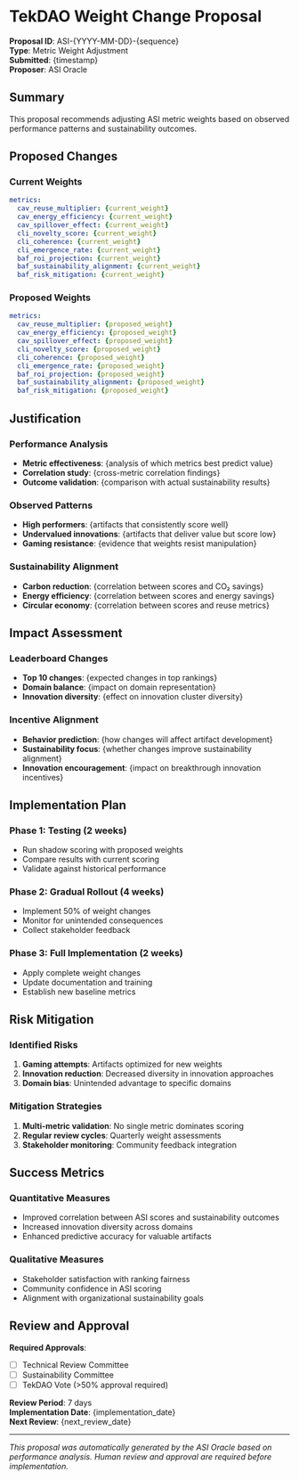 # TekDAO Weight Change Proposal

**Proposal ID**: ASI-{YYYY-MM-DD}-{sequence}  
**Type**: Metric Weight Adjustment  
**Submitted**: {timestamp}  
**Proposer**: ASI Oracle  

## Summary
This proposal recommends adjusting ASI metric weights based on observed performance patterns and sustainability outcomes.

## Proposed Changes

### Current Weights
```yaml
metrics:
  cav_reuse_multiplier: {current_weight}
  cav_energy_efficiency: {current_weight}  
  cav_spillover_effect: {current_weight}
  cli_novelty_score: {current_weight}
  cli_coherence: {current_weight}
  cli_emergence_rate: {current_weight}
  baf_roi_projection: {current_weight}
  baf_sustainability_alignment: {current_weight}
  baf_risk_mitigation: {current_weight}
```

### Proposed Weights
```yaml
metrics:
  cav_reuse_multiplier: {proposed_weight}
  cav_energy_efficiency: {proposed_weight}
  cav_spillover_effect: {proposed_weight}
  cli_novelty_score: {proposed_weight}
  cli_coherence: {proposed_weight}
  cli_emergence_rate: {proposed_weight}
  baf_roi_projection: {proposed_weight}
  baf_sustainability_alignment: {proposed_weight}
  baf_risk_mitigation: {proposed_weight}
```

## Justification

### Performance Analysis
- **Metric effectiveness**: {analysis of which metrics best predict value}
- **Correlation study**: {cross-metric correlation findings}
- **Outcome validation**: {comparison with actual sustainability results}

### Observed Patterns
- **High performers**: {artifacts that consistently score well}
- **Undervalued innovations**: {artifacts that deliver value but score low}
- **Gaming resistance**: {evidence that weights resist manipulation}

### Sustainability Alignment
- **Carbon reduction**: {correlation between scores and CO₂ savings}
- **Energy efficiency**: {correlation between scores and energy savings}
- **Circular economy**: {correlation between scores and reuse metrics}

## Impact Assessment

### Leaderboard Changes
- **Top 10 changes**: {expected changes in top rankings}
- **Domain balance**: {impact on domain representation}
- **Innovation diversity**: {effect on innovation cluster diversity}

### Incentive Alignment
- **Behavior prediction**: {how changes will affect artifact development}
- **Sustainability focus**: {whether changes improve sustainability alignment}
- **Innovation encouragement**: {impact on breakthrough innovation incentives}

## Implementation Plan

### Phase 1: Testing (2 weeks)
- Run shadow scoring with proposed weights
- Compare results with current scoring
- Validate against historical performance

### Phase 2: Gradual Rollout (4 weeks)
- Implement 50% of weight changes
- Monitor for unintended consequences
- Collect stakeholder feedback

### Phase 3: Full Implementation (2 weeks)
- Apply complete weight changes
- Update documentation and training
- Establish new baseline metrics

## Risk Mitigation

### Identified Risks
1. **Gaming attempts**: Artifacts optimized for new weights
2. **Innovation reduction**: Decreased diversity in innovation approaches
3. **Domain bias**: Unintended advantage to specific domains

### Mitigation Strategies
1. **Multi-metric validation**: No single metric dominates scoring
2. **Regular review cycles**: Quarterly weight assessments
3. **Stakeholder monitoring**: Community feedback integration

## Success Metrics

### Quantitative Measures
- Improved correlation between ASI scores and sustainability outcomes
- Increased innovation diversity across domains
- Enhanced predictive accuracy for valuable artifacts

### Qualitative Measures
- Stakeholder satisfaction with ranking fairness
- Community confidence in ASI scoring
- Alignment with organizational sustainability goals

## Review and Approval

**Required Approvals**: 
- [ ] Technical Review Committee
- [ ] Sustainability Committee  
- [ ] TekDAO Vote (>50% approval required)

**Review Period**: 7 days  
**Implementation Date**: {implementation_date}  
**Next Review**: {next_review_date}

---

*This proposal was automatically generated by the ASI Oracle based on performance analysis. Human review and approval are required before implementation.*